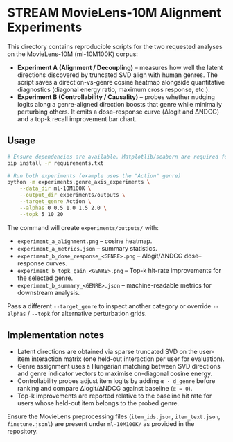 # STREAM MovieLens-10M Alignment Experiments

This directory contains reproducible scripts for the two requested analyses on the MovieLens-10M (ml-10M100K) corpus:

* **Experiment A (Alignment / Decoupling)** – measures how well the latent directions discovered by truncated SVD align with human genres. The script saves a direction-vs-genre cosine heatmap alongside quantitative diagnostics (diagonal energy ratio, maximum cross response, etc.).
* **Experiment B (Controllability / Causality)** – probes whether nudging logits along a genre-aligned direction boosts that genre while minimally perturbing others. It emits a dose–response curve (Δlogit and ΔNDCG) and a top-k recall improvement bar chart.

## Usage

```bash
# Ensure dependencies are available. Matplotlib/seaborn are required for plotting.
pip install -r requirements.txt

# Run both experiments (example uses the "Action" genre)
python -m experiments.genre_axis_experiments \
    --data_dir ml-10M100K \
    --output_dir experiments/outputs \
    --target_genre Action \
    --alphas 0 0.5 1.0 1.5 2.0 \
    --topk 5 10 20
```

The command will create `experiments/outputs/` with:

* `experiment_a_alignment.png` – cosine heatmap.
* `experiment_a_metrics.json` – summary statistics.
* `experiment_b_dose_response_<GENRE>.png` – Δlogit/ΔNDCG dose–response curves.
* `experiment_b_topk_gain_<GENRE>.png` – Top-k hit-rate improvements for the selected genre.
* `experiment_b_summary_<GENRE>.json` – machine-readable metrics for downstream analysis.

Pass a different `--target_genre` to inspect another category or override `--alphas` / `--topk` for alternative perturbation grids.

## Implementation notes

* Latent directions are obtained via sparse truncated SVD on the user-item interaction matrix (one held-out interaction per user for evaluation).
* Genre assignment uses a Hungarian matching between SVD directions and genre indicator vectors to maximise on-diagonal cosine energy.
* Controllability probes adjust item logits by adding `α · d_genre` before ranking and compare Δlogit/ΔNDCG against baseline (`α = 0`).
* Top-k improvements are reported relative to the baseline hit rate for users whose held-out item belongs to the probed genre.

Ensure the MovieLens preprocessing files (`item_ids.json`, `item_text.json`, `finetune.jsonl`) are present under `ml-10M100K/` as provided in the repository.
